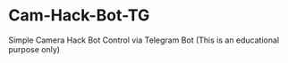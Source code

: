 # Cam-Hack-Bot-TG
Simple Camera Hack Bot Control via Telegram Bot (This is an educational purpose only)
